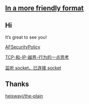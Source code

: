 ## [In a more friendly format](https://linkexin.github.io "")

## Hi

It’s great to see you!

[AFSecurityPolicy](https://linkexin.github.io/notes/AFSecurityPolicy)

[TCP-和-IP-越界-行为的一点思考](https://linkexin.github.io/notes/TCP-和-IP-越界-行为的一点思考)

[监听 socket、已连接 socket](https://linkexin.github.io/notes/监听-socket-已连接-socket)


## Thanks

[heiswayi/the-plain](https://github.com/heiswayi/the-plain "heiswayi/the-plain")


